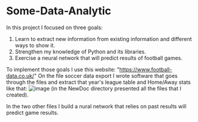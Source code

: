 # Some-Data-Analytic
In this project I focused on three goals:
1) Learn to extract new information from existing information and different ways to show it.
2) Strengthen my knowledge of Python and its libraries.
3) Exercise a neural network that will predict results of football games.

To implement those goals I use this website: "https://www.football-data.co.uk/"
On the file soccer data export I wrote software that goes through the files and extract that year's league table and Home/Away stats like that:
![image](https://user-images.githubusercontent.com/72938168/145736092-407c1eca-4cbf-46e4-a741-725e967e0f6d.png)
(in the NewDoc directory presented all the files that I created).

In the two other files I build a nural network that relies on past results will predict game results.

